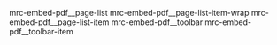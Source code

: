 mrc-embed-pdf__page-list
mrc-embed-pdf__page-list-item-wrap
mrc-embed-pdf__page-list-item
mrc-embed-pdf__toolbar
mrc-embed-pdf__toolbar-item